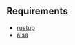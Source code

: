 ## Requirements

- [rustup](https://www.rust-lang.org/tools/install)
- [alsa](https://launchpad.net/ubuntu/+source/alsa-lib)

